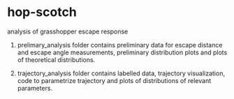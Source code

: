 # hop-scotch
 analysis of grasshopper escape response


1. prelimary_analysis folder contains preliminary data for escape distance and escape angle measurements, preliminary distribution plots and plots of theoretical distributions.

2. trajectory_analysis folder contains labelled data, trajectory visualization, code to parametrize trajectory and plots of distributions of relevant parameters.
